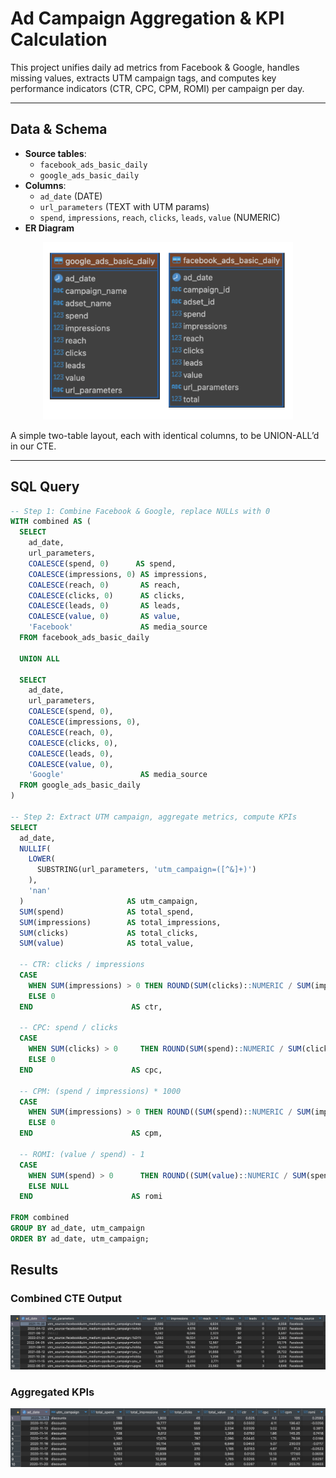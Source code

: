 # Ad Campaign Aggregation & KPI Calculation

This project unifies daily ad metrics from Facebook & Google, handles missing values, extracts UTM campaign tags, and computes key performance indicators (CTR, CPC, CPM, ROMI) per campaign per day.

---

## Data & Schema

- **Source tables**:  
  - `facebook_ads_basic_daily`  
  - `google_ads_basic_daily`
- **Columns**:  
  - `ad_date` (DATE)  
  - `url_parameters` (TEXT with UTM params)  
  - `spend`, `impressions`, `reach`, `clicks`, `leads`, `value` (NUMERIC)  
- **ER Diagram**
<p align="center">
  <img src="./docs/schema_diagram.png" alt="Schema Diagram" width="400" />
</p>
  A simple two-table layout, each with identical columns, to be UNION-ALL’d in our CTE.


---

## SQL Query

```sql
-- Step 1: Combine Facebook & Google, replace NULLs with 0
WITH combined AS (
  SELECT
    ad_date,
    url_parameters,
    COALESCE(spend, 0)      AS spend,
    COALESCE(impressions, 0) AS impressions,
    COALESCE(reach, 0)       AS reach,
    COALESCE(clicks, 0)      AS clicks,
    COALESCE(leads, 0)       AS leads,
    COALESCE(value, 0)       AS value,
    'Facebook'               AS media_source
  FROM facebook_ads_basic_daily

  UNION ALL

  SELECT
    ad_date,
    url_parameters,
    COALESCE(spend, 0),
    COALESCE(impressions, 0),
    COALESCE(reach, 0),
    COALESCE(clicks, 0),
    COALESCE(leads, 0),
    COALESCE(value, 0),
    'Google'                 AS media_source
  FROM google_ads_basic_daily
)

-- Step 2: Extract UTM campaign, aggregate metrics, compute KPIs
SELECT
  ad_date,
  NULLIF(
    LOWER(
      SUBSTRING(url_parameters, 'utm_campaign=([^&]+)')
    ),
    'nan'
  )                       AS utm_campaign,
  SUM(spend)              AS total_spend,
  SUM(impressions)        AS total_impressions,
  SUM(clicks)             AS total_clicks,
  SUM(value)              AS total_value,

  -- CTR: clicks / impressions
  CASE
    WHEN SUM(impressions) > 0 THEN ROUND(SUM(clicks)::NUMERIC / SUM(impressions), 4)
    ELSE 0
  END                      AS ctr,

  -- CPC: spend / clicks
  CASE
    WHEN SUM(clicks) > 0     THEN ROUND(SUM(spend)::NUMERIC / SUM(clicks), 2)
    ELSE 0
  END                      AS cpc,

  -- CPM: (spend / impressions) * 1000
  CASE
    WHEN SUM(impressions) > 0 THEN ROUND((SUM(spend)::NUMERIC / SUM(impressions)) * 1000, 2)
    ELSE 0
  END                      AS cpm,

  -- ROMI: (value / spend) - 1
  CASE
    WHEN SUM(spend) > 0      THEN ROUND((SUM(value)::NUMERIC / SUM(spend)) - 1, 4)
    ELSE NULL
  END                      AS romi

FROM combined
GROUP BY ad_date, utm_campaign
ORDER BY ad_date, utm_campaign;
```


## Results

### Combined CTE Output
![CTE Output](./results/cte_output.png)

### Aggregated KPIs
![Metrics Output](./results/metrics_output.png)
